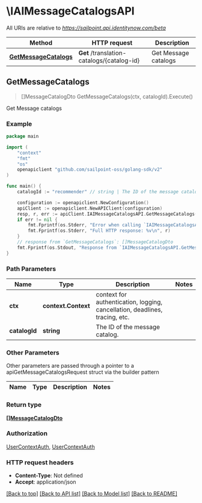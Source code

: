 # \IAIMessageCatalogsAPI

All URIs are relative to *https://sailpoint.api.identitynow.com/beta*

Method | HTTP request | Description
------------- | ------------- | -------------
[**GetMessageCatalogs**](IAIMessageCatalogsAPI.md#GetMessageCatalogs) | **Get** /translation-catalogs/{catalog-id} | Get Message catalogs



## GetMessageCatalogs

> []MessageCatalogDto GetMessageCatalogs(ctx, catalogId).Execute()

Get Message catalogs



### Example

```go
package main

import (
    "context"
    "fmt"
    "os"
    openapiclient "github.com/sailpoint-oss/golang-sdk/v2"
)

func main() {
    catalogId := "recommender" // string | The ID of the message catalog.

    configuration := openapiclient.NewConfiguration()
    apiClient := openapiclient.NewAPIClient(configuration)
    resp, r, err := apiClient.IAIMessageCatalogsAPI.GetMessageCatalogs(context.Background(), catalogId).Execute()
    if err != nil {
        fmt.Fprintf(os.Stderr, "Error when calling `IAIMessageCatalogsAPI.GetMessageCatalogs``: %v\n", err)
        fmt.Fprintf(os.Stderr, "Full HTTP response: %v\n", r)
    }
    // response from `GetMessageCatalogs`: []MessageCatalogDto
    fmt.Fprintf(os.Stdout, "Response from `IAIMessageCatalogsAPI.GetMessageCatalogs`: %v\n", resp)
}
```

### Path Parameters


Name | Type | Description  | Notes
------------- | ------------- | ------------- | -------------
**ctx** | **context.Context** | context for authentication, logging, cancellation, deadlines, tracing, etc.
**catalogId** | **string** | The ID of the message catalog. | 

### Other Parameters

Other parameters are passed through a pointer to a apiGetMessageCatalogsRequest struct via the builder pattern


Name | Type | Description  | Notes
------------- | ------------- | ------------- | -------------


### Return type

[**[]MessageCatalogDto**](MessageCatalogDto.md)

### Authorization

[UserContextAuth](../README.md#UserContextAuth), [UserContextAuth](../README.md#UserContextAuth)

### HTTP request headers

- **Content-Type**: Not defined
- **Accept**: application/json

[[Back to top]](#) [[Back to API list]](../README.md#documentation-for-api-endpoints)
[[Back to Model list]](../README.md#documentation-for-models)
[[Back to README]](../README.md)

